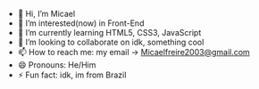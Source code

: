 - 👋 Hi, I’m Micael
- 👀 I’m interested(now) in Front-End
- 🌱 I’m currently learning HTML5, CSS3, JavaScript
- 💞️ I’m looking to collaborate on idk, something cool
- 📫 How to reach me: my email -> Micaelfreire2003@gmail.com
- 😄 Pronouns: He/Him
- ⚡ Fun fact: idk, im from Brazil

<!---
MicaelPonto/MicaelPonto is a ✨ special ✨ repository because its `README.md` (this file) appears on your GitHub profile.
You can click the Preview link to take a look at your changes.
--->
